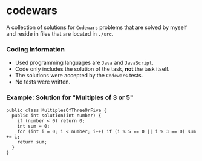 # codewars
A collection of solutions for `Codewars` problems that are solved by myself and reside in files that are located in `./src`.

### Coding Information
* Used programming languages are `Java` and `JavaScript`.
* Code only includes the solution of the task, **not** the task itself.
* The solutions were accepted by the `Codewars` tests.
* No tests were written.

### Example: Solution for "Multiples of 3 or 5"
```Apex
public class MultiplesOfThreeOrFive {
  public int solution(int number) {
    if (number < 0) return 0;
    int sum = 0;
    for (int i = 0; i < number; i++) if (i % 5 == 0 || i % 3 == 0) sum += i;
    return sum;
  }
}
```
